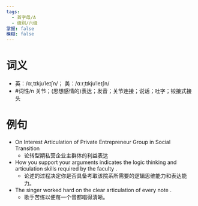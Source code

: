 ```yaml
---
tags:
  - 首字母/A
  - 级别/六级
掌握: false
模糊: false
---
```

# 词义
- 英：/ɑːˌtɪkjuˈleɪʃn/； 美：/ɑːrˌtɪkjuˈleɪʃn/
- #词性/n  关节；(思想感情的)表达；发音；关节连接；说话；吐字；铰接式接头
# 例句
- On Interest Articulation of Private Entrepreneur Group in Social Transition
	- 论转型期私营企业主群体的利益表达
- How you support your arguments indicates the logic thinking and articulation skills required by the faculty .
	- 论述的过程决定你是否具备考取该院系所需要的逻辑思维能力和表达能力。
- The singer worked hard on the clear articulation of every note .
	- 歌手苦练以便每一个音都唱得清晰。
